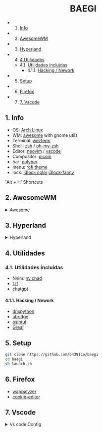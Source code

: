 <h1 align="center">BAEGI</h1>

<!-- vscode-markdown-toc -->
* 1. [Info](#Info)
* 2. [AwesomeWM](#AwesomeWM)
* 3. [Hyperland](#Hyperland)
* 4. [4 Utilidades](#Utilidades)
	* 4.1. [Utilidades incluidas](#Utilidadesincluidas)
		* 4.1.1. [Hacking / Nework](#HackingNework)
* 5. [Setup](#Setup)
* 6. [Firefox](#Firefox)
* 7. [7. Vscode](#Vscode)

<!-- vscode-markdown-toc-config
	numbering=true
	autoSave=true
	/vscode-markdown-toc-config -->
<!-- /vscode-markdown-toc -->




##  1. <a name='Info'></a>Info

- OS: [Arch Linux](https://archlinux.org/)
- WM: [awesome](https://github.com/awesomeWM/awesome) with gnome utils
- Terminal: [wezterm](https://github.com/wez/wezterm)
- Shell: [zsh](https://www.zsh.org/) / [oh-my-zsh](https://ohmyz.sh)
- Editor: [neovim](https://github.com/neovim/neovim) / [vscode](https://github.com/microsoft/vscode)
- Compositor: [picom](https://github.com/yshui/picom)
- bar: [polybar](https://github.com/polybar/polybar)
- menu: [rofi theme](https://github.com/lr-tech/rofi-themes-collection.git)
- lock: [i3lock color](https://github.com/Raymo111/i3lock-color.git) [i3lock-fancy](https://github.com/meskarune/i3lock-fancy.git)

`Alt + H' Shortcuts

##  2. <a name='AwesomeWM'></a>AwesomeWM

<details>
<summary>Awesome</summary>

<div align='center'><img src='./.assets/20230311175646.png'/></div>
<div align='center'><img src='./.assets/20230311175706.png'/></div>

</details>

##  3. <a name='Hyperland'></a>Hyperland

<details>
<summary>Hyperland</summary>

Install from [prasanthrangan/hyprdots](https://github.com/prasanthrangan/hyprdots)

<div align='center'><img src='./.assets/20230917033941.png'/></div>
<div align='center'><img src='./.assets/20230917034017.png'/></div>
<div align='center'><img src='./.assets/20230917034102.png'/></div>

</details>

##  4. <a name='Utilidades'></a> Utilidades
###  4.1. <a name='Utilidadesincluidas'></a>Utilidades incluidas

- Nvim: [nv chad](https://github.com/NvChad/NvChad)
- [fzf](https://github.com/junegunn/fzf.git)
- [chatgpt](https://github.com/lencx/ChatGPT)

####  4.1.1. <a name='HackingNework'></a>Hacking / Nework

- [dnspython](https://github.com/rthalley/dnspython)
- [ubridge](https://github.com/GNS3/ubridge)
- [osintui](https://github.com/wssheldon/osintui)
- [Greal](https://github.com/AdonsIzaguirre/GReal)

##  5. <a name='Setup'></a>Setup

```sh
git clone https://github.com/b4391co/baegi
cd baegi
sh launch.sh
```


##  6. <a name='Firefox'></a>Firefox

- [wappalyzer](https://addons.mozilla.org/es/firefox/addon/wappalyzer/)
- [cookie-editor](https://addons.mozilla.org/en-US/firefox/addon/cookie-editor/)

##  7. <a name='Vscode'></a> Vscode

<details>
<summary>Vs code Config</summary>

<h3>Keybindings</h3>

```
// Place your key bindings in this file to override the defaultsauto[]
[
    {
        "key": "ctrl+e",
        "command": "-workbench.action.quickOpen"
    },
    {
        "key": "ctrl+alt+e",
        "command": "-rsync.edit"
    },
    {
        "key": "ctrl+alt+m",
        "command": "markdown-editor.openEditor",
        "when": "editorTextFocus && editorLangId == 'markdown'"
    },
    {
        "key": "ctrl+shift+alt+m",
        "command": "-markdown-editor.openEditor",
        "when": "editorTextFocus && editorLangId == 'markdown'"
    },
    {
        "key": "ctrl+b",
        "command": "-workbench.action.toggleSidebarVisibility"
    },
    {
        "key": "ctrl+shift+v",
        "command": "-notebook.cell.pasteAbove",
        "when": "notebookEditorFocused && !inputFocus"
    },
    {
        "key": "ctrl+shift+v",
        "command": "-html.showPreview",
        "when": "editorLangId == 'html'"
    },
    {
        "key": "ctrl+shift+v",
        "command": "-markdown.showPreview",
        "when": "!notebookEditorFocused && editorLangId == 'markdown'"
    },
    {
        "key": "ctrl+shift+v",
        "command": "-markdown.extension.closePreview",
        "when": "markdownPreviewFocus"
    },
    {
        "key": "tab",
        "command": "-markdown.extension.onTabKey",
        "when": "editorTextFocus && markdown.extension.editor.cursor.inList && !editorHasMultipleSelections && !editorReadonly && !editorTabMovesFocus && !hasOtherSuggestions && !hasSnippetCompletions && !inSnippetMode && !inlineSuggestionVisible && !markdown.extension.editor.cursor.inFencedCodeBlock && !markdown.extension.editor.cursor.inMathEnv && !suggestWidgetVisible && editorLangId =~ /^markdown$|^rmd$|^qmd$/"
    },
    {
        "key": "ctrl+u",
        "command": "md-shortcut.toggleCodeBlock",
        "when": "editorTextFocus && markdownShortcuts:enabled"
    },
    {
        "key": "ctrl+m ctrl+c",
        "command": "-md-shortcut.toggleCodeBlock",
        "when": "editorTextFocus && markdownShortcuts:enabled"
    },
    {
        "key": "ctrl+g",
        "command": "-workbench.action.gotoLine"
    },
    {
        "key": "ctrl+shift+b",
        "command": "telesoho.MarkdownPaste",
        "when": "editorTextFocus && resourceLangId == 'markdown'"
    },
    {
        "key": "ctrl+alt+v",
        "command": "-telesoho.MarkdownPaste",
        "when": "editorTextFocus && resourceLangId == 'markdown'"
    },
    {
        "key": "ctrl+shift+v",
        "command": "-markdown-preview-enhanced.openPreview",
        "when": "editorLangId == 'markdown'"
    },
    {
        "key": "shift+alt+v",
        "command": "-markdown-image.paste",
        "when": "editorLangId == 'markdown' || editorLangId == 'mdx' || resourceExtname == '.ipynb'"
    },
    {
        "key": "ctrl+shift+v",
        "command": "extension.pasteImage",
        "when": "editorTextFocus"
    },
    {
        "key": "ctrl+alt+v",
        "command": "-extension.pasteImage",
        "when": "editorTextFocus"
    },
    {
        "key": "ctrl+shift+b",
        "command": "-workbench.action.tasks.build",
        "when": "taskCommandsRegistered"
    },
    {
        "key": "ctrl+shift+b",
        "command": "workbench.action.maximizeEditor"
    },
    {
        "key": "ctrl+e",
        "command": "workbench.action.toggleSidebarVisibility"
    },
    {
        "key": "ctrl+shift+w",
        "command": "-workbench.action.closeWindow"
    },
    {
        "key": "ctrl+shift+e",
        "command": "-workbench.view.explorer",
        "when": "viewContainer.workbench.view.explorer.enabled"
    },
    {
        "key": "ctrl+shift+e",
        "command": "-workbench.action.quickOpenNavigatePreviousInFilePicker",
        "when": "inFilesPicker && inQuickOpen"
    },
    {
        "key": "ctrl+shift+l",
        "command": "glassit.decrease"
    },
    {
        "key": "ctrl+alt+c",
        "command": "-glassit.decrease"
    },
    {
        "key": "ctrl+alt+p",
        "command": "codesnap.start"
    },
    {
        "key": "ctrl+alt+x",
        "command": "-glassit.minimize"
    },
    {
        "key": "ctrl+j c",
        "command": "extension.javaGenerateConstructorUsingFields"
    },
    {
        "key": "ctrl+j g",
        "command": "extension.javaGenerateGettersAndSetter"
    },
    {
        "key": "ctrl+e",
        "command": "-workbench.action.quickOpenNavigateNextInFilePicker",
        "when": "inFilesPicker && inQuickOpen"
    },
    {
        "key": "ctrl+shift+s e",
        "command": "extension.executeSQLCommand",
        "when": "editorTextFocus && editorLangId == 'oraclesql'"
    },
    {
        "key": "ctrl+e",
        "command": "-extension.executeSQLCommand",
        "when": "editorTextFocus && editorLangId == 'oraclesql'"
    },
    {
        "key": "ctrl+shift+s e",
        "command": "oracleDBObjectExplorer.runCodeObjectFromFile",
        "when": "editorTextFocus && resourceScheme == 'oracle' && resource =~ /(objectType%3D13|objectType%3D15)/"
    },
    {
        "key": "ctrl+e",
        "command": "-oracleDBObjectExplorer.runCodeObjectFromFile",
        "when": "editorTextFocus && resourceScheme == 'oracle' && resource =~ /(objectType%3D13|objectType%3D15)/"
    },
    {
        "key": "ctrl+e",
        "command": "-editor.action.toggleScreenReaderAccessibilityMode",
        "when": "accessibilityHelpIsShown"
    },
    {
        "key": "ctrl+shift+e",
        "command": "workbench.action.terminal.toggleTerminal",
        "when": "terminal.active"
    },
    {
        "key": "ctrl+`",
        "command": "-workbench.action.terminal.toggleTerminal",
        "when": "terminal.active"
    },
    {
        "key": "ctrl+j r",
        "command": "java.run",
        "when": "editorTextFocus"
    },
    {
        "key": "alt+b",
        "command": "-java.run",
        "when": "editorTextFocus"
    },
    {
        "key": "ctrl+alt+r",
        "command": "-java.view.package.revealFileInOS",
        "when": "focusedView == 'javaProjectExplorer' && java:serverMode == 'Standard'"
    },
    {
        "key": "ctrl+j ctrl+r",
        "command": "command-runner.run"
    },
    {
        "key": "ctrl+alt+f",
        "command": "-command-runner.run"
    },
    {
        "key": "alt+e",
        "command": "workbench.action.files.openFolder",
        "when": "openFolderWorkspaceSupport"
    },
    {
        "key": "ctrl+k ctrl+o",
        "command": "-workbench.action.files.openFolder",
        "when": "openFolderWorkspaceSupport"
    },
    {
        "key": "ctrl+j ctrl+s",
        "command": "type",
        "args": {
            "text": "Scanner sc = new Scanner(System.in);"
        },
        "when": "editorTextFocus && !editorReadonly"
    },
    {
        "key": "ctrl+j ctrl+shift+s",
        "command": "type",
        "args": {
            "text": "import java.util.Scanner;"
        },
        "when": "editorTextFocus && !editorReadonly"
    },
    {
        "key": "ctrl+d d",
        "command": "workbench.action.splitEditor"
    },
    {
        "key": "ctrl+d s",
        "command": "workbench.action.splitEditorDown"
    },
    {
        "key": "ctrl+d a",
        "command": "workbench.action.splitEditorLeft"
    },
    {
        "key": "ctrl+d",
        "command": "-editor.action.addSelectionToNextFindMatch",
        "when": "editorFocus"
    }
]
```

<h3>settings</h3>

```
{
    "terminal.integrated.fontFamily": "'Victor Mono','hack nerd font mono', consolas, monospace, haks, console, montserrat, 'Droid Sans Mono', 'monospace', 'Droid Sans Fallback'",
	"terminal.integrated.gpuAcceleration": "on",
    "workbench.editorAssociations": {
        "*.ipynb": "jupyter-notebook"
    },
    "explorer.confirmDelete": false,
    "editor.renderWhitespace": "none",
    "vsicons.dontShowNewVersionMessage": true,
    "oracledevtools.bookmarkFileFolder": "/home/ASIR/blodeiro/Oracle/oracle.oracledevtools",
    "oracledevtools.connectionConfiguration.configFilesFolder": "/home/ASIR/blodeiro/Oracle/network/admin",
    "oracledevtools.connectionConfiguration.walletFileFolder": "/home/ASIR/blodeiro/Oracle/network/admin",
    "oracledevtools.connections": [],
    "mssql.connections": [
        {
            "server": "{{put-server-name-here}}",
            "database": "{{put-database-name-here}}",
            "user": "{{put-username-here}}",
            "password": ""
        }
    ],
    "glassit.alpha": 235,
    "vscodeGoogleTranslate.preferredLanguage": "Spanish",
    "explorer.confirmDragAndDrop": false,
    "notebook.cellToolbarLocation": {
        "default": "right",
        "jupyter-notebook": "left"
    },
    "workbench.editor.untitled.hint": "hidden",
    "kite.showWelcomeNotificationOnStartup": false,
    "tabnine.experimentalAutoImports": true,
    "workbench.colorTheme": "Palenight Operator",
    "editor.fontFamily": "'VictorMono Nerd Font','JetBrains Mono', monospace",
    "editor.tokenColorCustomizations": {    /* darrr */
        "textMateRules": [

            {
                "name": "all",
                "scope": [
                    "all",
                    "comment",
                    "entity.name.type.class",
                    "keyword",
                    "storage.modifier",
                    "storage.type",
                    "support.class.builtin",
                    "keyword.control",
                    "constant.language",
                    "entity.other.attribute-name",
                    "entity.name.method",
                    "entity.name.tag",
                    "string.quoted",
                ],
                "settings": {
                    "fontStyle": "italic"
                }
            },
            {
                "name": "constant.numeric",
                "scope": [
                    "constant"
                ],
                "settings": {
                    "foreground": "#15ff00",
                    "fontStyle": "bold"
                }
            },
            {
                "name": "comment", 
                "scope": [
                    "comment",
                    "punctuation.definition.comment"
                ],
                "settings": {
                    "fontStyle": "italic"
                }
            },
            {
                "name": "envKeys",
                "scope": "string.quoted.double.env,source.env,constant.numeric.env",
                "settings": {
                    "foreground": "#19354900",
                }
            }
        ]
    },
    "editor.fontLigatures": true,
    "editor.letterSpacing": 0,
    "editor.tabSize": 4,
    "database-client.recordSelectSQL": false,
    "database-client.showTrigger": true,
    "editor.minimap.maxColumn": 100,
    "editor.minimap.renderCharacters": false,
    "terminal.integrated.defaultProfile.linux": "zsh",
    "editor.cursorSmoothCaretAnimation": "on",
    "editor.smoothScrolling": true,
    "editor.cursorBlinking": "expand",
    "editor.cursorStyle": "line",
    "editor.renderWhitespace": "selection",
    "breadcrumbs.enabled": true,
    "git.enableSmartCommit": true,
	"git.confirmSync": false,
    "google.drive.alertMissingCredentials": false,
    "markdown-pdf.headerTemplate": "<div style=\"font-size: 9px; margin-left: 1cm;\"> <span>Nombre Apellido</span></div> <div style=\"font-size: 9px; margin-left: auto; margin-right: 1cm; \"> <span class='date'></span></div>",
    "[markdown]": {
        "editor.defaultFormatter": "yzhang.markdown-all-in-one"
    },
    "MarkdownPaste.path": "${fileDirname}/.assets",
    "outline-map.color": {
    
    },
    "outline-map.defaultMaxDepth": 3,
    "outline-map.maxDepth": 5,
    "cSpell.language": "es-ES,es",
    "markdown-preview-enhanced.imageFolderPath": "/.assets",
    "MarkdownPaste.lang_rules": [

        {
            "asciidoc": [
                {
                    "regex": "^(?:https?://)?(?:(?:(?:www\\.?)?youtube\\.com(?:/(?:(?:watch\\?.*?v=([^&\\s]+).*)|))?))",
                    "options": "g",
                    "replace": "image::https://img.youtube.com/vi/$1/0.jpg[link=\"https://www.youtube.com/watch?v=$1\"]"
                },
                {
                    "regex": "^(https?://.*)",
                    "options": "ig",
                    "replace": "image::$1[linktext,300]"
                },
                {
                    "regex": "(.*/media/)(.*)",
                    "options": "",
                    "replace": "image::$2[linktext,300]"
                }
            ]
        }
    ],
    "MarkdownPaste.rules": [

        {
            "regex": "^(?:https?://)?(?:(?:(?:www\\.?)?youtube\\.com(?:/(?:(?:watch\\?.*?v=([^&\\s]+).*)|))?))",
            "options": "g",
            "replace": "[![](https://img.youtube.com/vi/$1/0.jpg)](https://www.youtube.com/watch?v=$1)"
        },
        {
            "regex": "^(https?://.*)",
            "options": "ig",
            "replace": "[]($1)"
        }
    ],
    "MarkdownPaste.silence": true,
    "ShortcutMenuBar.paste": true,
    "pastePicture.markdownFormat": "html",
    "pasteImage.basePath": "${currentFileDir}/.assets",
    "pasteImage.path": "${currentFileDir}/.assets",
    "pasteImage.insertPattern": "<div align='center'><img src='./.assets/${imageFileName}'/></div>",
    "launch": {
    
        "configurations": [],
        "compounds": []
    },
    "pasteImage.defaultName": "YMMDDHHmmss",
    "json.schemas": [

    
    ],
    "workbench.iconTheme": "vscode-simpler-icons",
    "editor.fontVariations": false,
    "git.autofetch": true,
    "extensions.ignoreRecommendations": true,
    "cSpell.languageSettings": [
    

    
    ],
    "oracledevtools.download.otherFolder": "/home/b4391co/downloads",
    "files.autoSave": "afterDelay",
    "vscode-blur-linux.opacity": 80,
    "codesnap.backgroundColor": "#ffffff",
    "codesnap.shutterAction": "copy",
    "codesnap.target": "window",
    "codesnap.transparentBackground": true,
    "liveServer.settings.donotShowInfoMsg": true,
    "window.zoomLevel": 0.4,
    "projectManager.git.baseFolders": [
        "/home/b4391co/git"
    ],
    "java.project.resourceFilters": [
        "node_modules",
        "\\.git"
    ]
    

    
}
```


</details>
